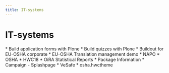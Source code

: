 ```yaml
---
title: IT-systems
---
```


# IT-systems

<div style="display:none" class="generated_start"></div>
* Build application forms with Plone
* Build quizzes with Plone
* Buildout for EU-OSHA corporate
* EU-OSHA Translation management demo
* NAPO
* OSHA
* HWC18
* OiRA Statistical Reports
* Package Information
* Campaign - Splashpage
* VeSafe
* osha.hwctheme
<div style="display:none" class="generated_end"></div>
